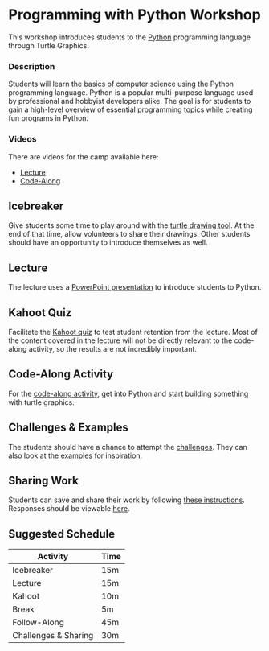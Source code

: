 # Programming with Python Workshop
This workshop introduces students to the [Python](https://www.python.org/) programming language through Turtle Graphics.

### Description
Students will learn the basics of computer science using the Python programming language. Python is a popular multi-purpose language used by professional and hobbyist developers alike. The goal is for students to gain a high-level overview of essential programming topics while creating fun programs in Python.

### Videos
There are videos for the camp available here:

- [Lecture](https://www.youtube.com/watch?v=GqhQ6R7mK8k)
- [Code-Along](https://www.youtube.com/watch?v=TpRnlfyHjiA)

## Icebreaker
Give students some time to play around with the [turtle drawing tool](https://replit.com/@HylandOutreach/Turtle-Drawing). At the end of that time, allow volunteers to share their drawings. Other students should have an opportunity to introduce themselves as well.

## Lecture
The lecture uses a [PowerPoint presentation](ProgrammingWithPython.pptx) to introduce students to Python.

## Kahoot Quiz
Facilitate the [Kahoot quiz](https://create.kahoot.it/share/python-quiz/e5a7b299-5de3-4020-8fb3-ad4bffa9e78f) to test student retention from the lecture. Most of the content covered in the lecture will not be directly relevant to the code-along activity, so the results are not incredibly important.

## Code-Along Activity
For the [code-along activity](TurtleCodeAlong.md), get into Python and start building something with turtle graphics.

## Challenges & Examples
The students should have a chance to attempt the [challenges](TurtleChallenges.md). They can also look at the [examples](TurtleExamples.md) for inspiration.

## Sharing Work
Students can save and share their work by following [these instructions](SharingWork.md). Responses should be viewable [here](https://docs.google.com/spreadsheets/d/1e5H-Zyl8yPrZ1bwpig63lj7-j8sDnSK10walWrbBdtw/edit?usp=sharing).

## Suggested Schedule

| Activity | Time |
|-|-|
| Icebreaker | 15m |
| Lecture | 15m |
| Kahoot | 10m |
| Break | 5m |
| Follow-Along | 45m |
| Challenges & Sharing | 30m |